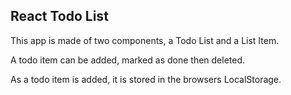 <div>
     <h2 className=''>React Todo List</h2>
</div>
<div className='lead fw-normal mt-5'>

  <p>This app is made of two components, a Todo List and a List Item.</p>
  <p>A todo item can be added, marked as done then deleted. </p>
  <p>As a todo item is added, it is stored in the browsers LocalStorage.</p>
</div>
